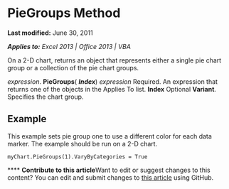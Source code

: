 
# PieGroups Method

 **Last modified:** June 30, 2011

 _**Applies to:** Excel 2013 | Office 2013 | VBA_

On a 2-D chart, returns an object that represents either a single pie chart group or a collection of the pie chart groups.

 _expression_. **PieGroups**( **_Index_**)
 _expression_ Required. An expression that returns one of the objects in the Applies To list.
 **Index** Optional **Variant**. Specifies the chart group.

## Example

This example sets pie group one to use a different color for each data marker. The example should be run on a 2-D chart.


```
myChart.PieGroups(1).VaryByCategories = True
```


****   **Contribute to this article**Want to edit or suggest changes to this content? You can edit and submit changes to  [this article](https://github.com/jhershey00/VBA_Excel_Test/OpenXMLCon/articles/f7fd5497-f7a0-6c28-1a59-9e6f37a0885e.md) using GitHub.

